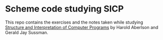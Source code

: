 Scheme code studying SICP
==============================

This repo contains the exercises and the notes taken while studying [Structure and Interpretation of Computer Programs](https://mitpress.mit.edu/sicp/full-text/book/book.html) by Harold Aberlson and Gerald Jay Sussman.
